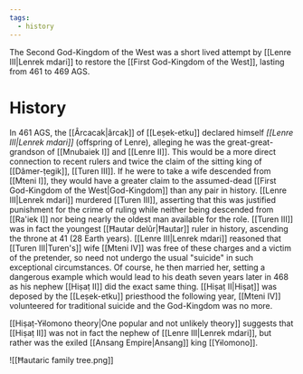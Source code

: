 ```yaml
---
tags:
  - history
---
```

The Second God-Kingdom of the West was a short lived attempt by [[Lenre III|Lenrek mdari]] to restore the [[First God-Kingdom of the West]], lasting from 461 to 469 AGS.
# History
In 461 AGS, the [[Ârcacak|ârcak]] of [[Leṣek-etku]] declared himself *[[Lenre III|Lenrek mdari]]* (offspring of Lenre), alleging he was the great-great-grandson of [[Mnubaiek I]] and [[Lenre II]]. This would be a more direct connection to recent rulers and twice the claim of the sitting king of [[Dâmer-ṭegik]], [[Turen III]]. If he were to take a wife descended from [[Mteni I]], they would have a greater claim to the assumed-dead [[First God-Kingdom of the West|God-Kingdom]] than any pair in history. [[Lenre III|Lenrek mdari]] murdered [[Turen III]], asserting that this was justified punishment for the crime of ruling while neither being descended from [[Ra'iek I]] nor being nearly the oldest man available for the role. [[Turen III]] was in fact the youngest [[Ħautar delûr|Ħautar]] ruler in history, ascending the throne at 41 (28 Earth years). [[Lenre III|Lenrek mdari]] reasoned that [[Turen III|Turen's]] wife [[Mteni IV]] was free of these charges and a victim of the pretender, so need not undergo the usual "suicide" in such exceptional circumstances. Of course, he then married her, setting a dangerous example which would lead to his death seven years later in 468 as his nephew [[Hiṣaṭ II]] did the exact same thing. [[Hiṣaṭ II|Hiṣaṭ]] was deposed by the [[Leṣek-etku]] priesthood the following year, [[Mteni IV]] volunteered for traditional suicide and the God-Kingdom was no more.

[[Hiṣaṭ-Yɨlomono theory|One popular and not unlikely theory]] suggests that [[Hiṣaṭ II]] was not in fact the nephew of [[Lenre III|Lenrek mdari]], but rather was the exiled [[Ansang Empire|Ansang]] king [[Yɨlomono]].

![[Ħautaric family tree.png]]